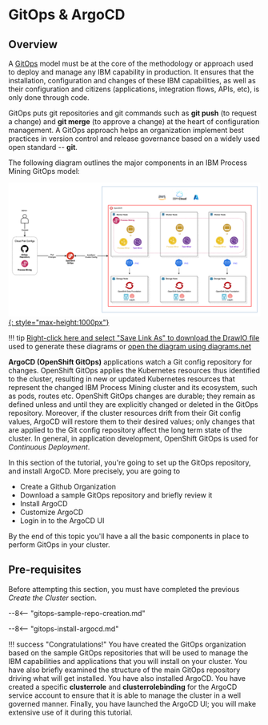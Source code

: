 # GitOps & ArgoCD

<!--- cSpell:ignore CICD qube cntk autoplay allowfullscreen clusterrole clusterrolebinding -->

## Overview

A [GitOps](https://www.openshift.com/blog/introduction-to-gitops-with-openshift) model must be at the core of the methodology or approach used to deploy and manage any IBM capability in production. It ensures that the installation, configuration and changes of these IBM capabilities, as well as their configuration and citizens (applications, integration flows, APIs, etc), is only done through code.

GitOps puts git repositories and git commands such as **git push** (to request a change) and **git merge** (to approve a change) at the heart of configuration management. A GitOps approach helps an organization implement best practices in version control and release governance based on a widely used open standard -- **git**.

The following diagram outlines the major components in an IBM Process Mining GitOps model:

[![gitops](./images/gitops.png){: style="max-height:1000px"}](https://app.diagrams.net/#Hcloud-native-toolkit%2Fmulti-tenancy-gitops%2Fmaster%2Fdoc%2Fdiagrams%2FPM-GitOps.drawio)

!!! tip
    <a href="https://raw.githubusercontent.com/cloud-native-toolkit/multi-tenancy-gitops/master/doc/diagrams/PM-GitOps.drawio" download>Right-click here and select "Save Link As" to download the DrawIO file</a> used to generate these diagrams or [open the diagram using diagrams.net](https://app.diagrams.net/#Hcloud-native-toolkit%2Fmulti-tenancy-gitops%2Fmaster%2Fdoc%2Fdiagrams%2FPM-GitOps.drawio)

**ArgoCD (OpenShift GitOps)**  applications watch a Git config repository for changes. OpenShift GitOps applies the Kubernetes resources thus identified to the cluster, resulting in new or updated Kubernetes resources that represent the changed IBM Process Mining cluster and its ecosystem, such as pods, routes etc. OpenShift GitOps changes are durable; they remain as defined unless and until they are explicitly changed or deleted in the GitOps repository. Moreover, if the cluster resources drift from their Git config values, ArgoCD will restore them to their desired values; only changes that are applied to the Git config repository affect the long term state of the cluster. In general, in application development, OpenShift GitOps is used for *Continuous Deployment*.

In this section of the tutorial, you're going to set up the GitOps repository, and install ArgoCD. More precisely, you are going to

* Create a Github Organization
* Download a sample GitOps repository and briefly review it
* Install ArgoCD
* Customize ArgoCD
* Login in to the ArgoCD UI

By the end of this topic you'll have a all the basic components in place to perform GitOps in your cluster.

## Pre-requisites

Before attempting this section, you must have completed the previous *Create the Cluster* section.

--8<-- "gitops-sample-repo-creation.md"

--8<-- "gitops-install-argocd.md"

!!! success "Congratulations!"
    You have created the GitOps organization based on the sample GitOps repositories that will be used to manage the IBM capabilities and applications that you will install on your cluster. You have also briefly examined the structure of the main GitOps repository driving what will get installed. You have also installed ArgoCD. You have created a specific **clusterrole** and **clusterrolebinding** for the ArgoCD service account to ensure that it is able to manage the cluster in a well governed manner. Finally, you have launched the ArgoCD UI; you will make extensive use of it during this tutorial.